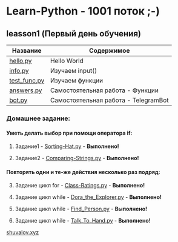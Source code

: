 Learn-Python - 1001 поток ;-)
===============
leasson1 (Первый день обучения)
----------------------------------
Название      | Содержимое   
--------------|-------------------------
[hello.py]    | Hello World
[info.py]     | Изучаем input()
[test_func.py]| Изучаем функции
[answers.py]  | Самостоятельная работа - Функции 
[bot.py]      | Самостоятельная работа - TelegramBot

### Домашнее задание:
#### Уметь делать выбор при помощи оператора if:
1. Задание1 - [Sorting-Hat.py] - **Выполнено!** 

2. Задание2 - [Comparing-Strings.py] - **Выполнено!** 

#### Повторять одни и те-же действия несколько раз подряд:
3. Задание цикл for - [Class-Ratings.py] - **Выполнено!** 

4. Задание цикл while - [Dora_the_Explorer.py] - **Выполнено!** 

5. Задание цикл while - [Find_Person.py] - **Выполнено!** 

6. Задание цикл while - [Talk_To_Hand.py] - **Выполнено!** 


[shuvalov.xyz]

[hello.py]:https://github.com/ShuvalovEP/Learn-Python/blob/master/leasson1/hello.py
[info.py]:https://github.com/ShuvalovEP/Learn-Python/blob/master/leasson1/info.py
[test_func.py]:https://github.com/ShuvalovEP/Learn-Python/blob/master/leasson1/test_func.py
[answers.py]:https://github.com/ShuvalovEP/Learn-Python/blob/master/leasson1/answers.py
[bot.py]:https://github.com/ShuvalovEP/Learn-Python/blob/master/leasson1/bot.py

[Class-Ratings.py]:https://github.com/ShuvalovEP/Learn-Python/blob/master/leasson1/Class-Ratings.py
[Comparing-Strings.py]:https://github.com/ShuvalovEP/Learn-Python/blob/master/leasson1/Comparing-Strings.py 
[Sorting-Hat.py]:https://github.com/ShuvalovEP/Learn-Python/blob/master/leasson1/Sorting-Hat.py
[Dora_the_Explorer.py]:https://github.com/ShuvalovEP/Learn-Python/blob/master/leasson1/Dora_the_Explorer.py
[Find_Person.py]:https://github.com/ShuvalovEP/Learn-Python/blob/master/leasson1/Find_Person.py
[Talk_To_Hand.py]:https://github.com/ShuvalovEP/Learn-Python/blob/master/leasson1/Talk_To_Hand.py

[shuvalov.xyz]:http://shuvalov.xyz
